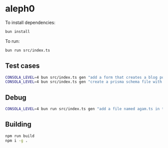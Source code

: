 # aleph0

To install dependencies:

```bash
bun install
```

To run:

```bash
bun run src/index.ts
```

## Test cases

```bash
CONSOLA_LEVEL=4 bun src/index.ts gen "add a form that creates a blog post" -p ../examples/next
CONSOLA_LEVEL=4 bun src/index.ts gen "create a prisma schema file with a blog model" -p ../examples/next
```

## Debug

```bash
CONSOLA_LEVEL=4 bun run src/index.ts gen "add a file named agam.ts in the app/ folder" -p ../examples/next -rd false
```

## Building

```bash
npm run build
npm i -g .
